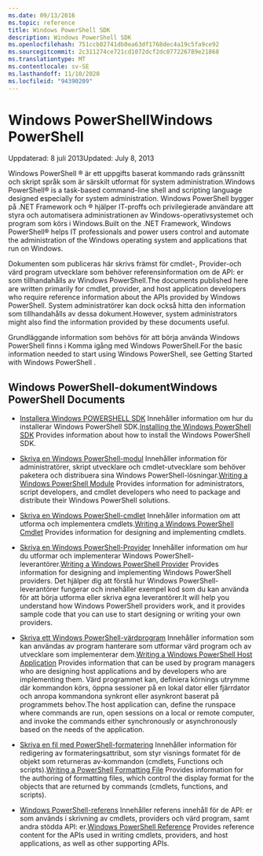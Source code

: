 ```yaml
---
ms.date: 09/13/2016
ms.topic: reference
title: Windows PowerShell SDK
description: Windows PowerShell SDK
ms.openlocfilehash: 751ccb02741db0ea63df1768dec4a19c5fa9ce92
ms.sourcegitcommit: 2c311274ce721cd1072dcf2dc077226789e21868
ms.translationtype: MT
ms.contentlocale: sv-SE
ms.lasthandoff: 11/10/2020
ms.locfileid: "94390209"
---
```

# <a name="windows-powershell"></a><span data-ttu-id="c9885-103">Windows PowerShell</span><span class="sxs-lookup"><span data-stu-id="c9885-103">Windows PowerShell</span></span>

<span data-ttu-id="c9885-104">Uppdaterad: 8 juli 2013</span><span class="sxs-lookup"><span data-stu-id="c9885-104">Updated: July 8, 2013</span></span>

<span data-ttu-id="c9885-105">Windows PowerShell &reg; är ett uppgifts baserat kommando rads gränssnitt och skript språk som är särskilt utformat för system administration.</span><span class="sxs-lookup"><span data-stu-id="c9885-105">Windows PowerShell&reg; is a task-based command-line shell and scripting language designed especially for system administration.</span></span> <span data-ttu-id="c9885-106">Windows PowerShell bygger på .NET Framework och &reg; hjälper IT-proffs och privilegierade användare att styra och automatisera administrationen av Windows-operativsystemet och program som körs i Windows.</span><span class="sxs-lookup"><span data-stu-id="c9885-106">Built on the .NET Framework, Windows PowerShell&reg; helps IT professionals and power users control and automate the administration of the Windows operating system and applications that run on Windows.</span></span>

<span data-ttu-id="c9885-107">Dokumenten som publiceras här skrivs främst för cmdlet-, Provider-och värd program utvecklare som behöver referensinformation om de API: er som tillhandahålls av Windows PowerShell.</span><span class="sxs-lookup"><span data-stu-id="c9885-107">The documents published here are written primarily for cmdlet, provider, and host application developers who require reference information about the APIs provided by Windows PowerShell.</span></span>
<span data-ttu-id="c9885-108">System administratörer kan dock också hitta den information som tillhandahålls av dessa dokument.</span><span class="sxs-lookup"><span data-stu-id="c9885-108">However, system administrators might also find the information provided by these documents useful.</span></span>

<span data-ttu-id="c9885-109">Grundläggande information som behövs för att börja använda Windows PowerShell finns i Komma igång med Windows PowerShell.</span><span class="sxs-lookup"><span data-stu-id="c9885-109">For the basic information needed to start using Windows PowerShell, see Getting Started with Windows PowerShell .</span></span>

## <a name="windows-powershell-documents"></a><span data-ttu-id="c9885-110">Windows PowerShell-dokument</span><span class="sxs-lookup"><span data-stu-id="c9885-110">Windows PowerShell Documents</span></span>

- <span data-ttu-id="c9885-111">[Installera Windows POWERSHELL SDK](./installing-the-windows-powershell-sdk.md) Innehåller information om hur du installerar Windows PowerShell SDK.</span><span class="sxs-lookup"><span data-stu-id="c9885-111">[Installing the Windows PowerShell SDK](./installing-the-windows-powershell-sdk.md) Provides information about how to install the Windows PowerShell SDK.</span></span>

- <span data-ttu-id="c9885-112">[Skriva en Windows PowerShell-modul](./module/writing-a-windows-powershell-module.md) Innehåller information för administratörer, skript utvecklare och cmdlet-utvecklare som behöver paketera och distribuera sina Windows PowerShell-lösningar.</span><span class="sxs-lookup"><span data-stu-id="c9885-112">[Writing a Windows PowerShell Module](./module/writing-a-windows-powershell-module.md) Provides information for administrators, script developers, and cmdlet developers who need to package and distribute their Windows PowerShell solutions.</span></span>

- <span data-ttu-id="c9885-113">[Skriva en Windows PowerShell-cmdlet](./cmdlet/writing-a-windows-powershell-cmdlet.md) Innehåller information om att utforma och implementera cmdlets.</span><span class="sxs-lookup"><span data-stu-id="c9885-113">[Writing a Windows PowerShell Cmdlet](./cmdlet/writing-a-windows-powershell-cmdlet.md) Provides information for designing and implementing cmdlets.</span></span>

- <span data-ttu-id="c9885-114">[Skriva en Windows PowerShell-Provider](./provider/writing-a-windows-powershell-provider.md) Innehåller information om hur du utformar och implementerar Windows PowerShell-leverantörer.</span><span class="sxs-lookup"><span data-stu-id="c9885-114">[Writing a Windows PowerShell Provider](./provider/writing-a-windows-powershell-provider.md) Provides information for designing and implementing Windows PowerShell providers.</span></span> <span data-ttu-id="c9885-115">Det hjälper dig att förstå hur Windows PowerShell-leverantörer fungerar och innehåller exempel kod som du kan använda för att börja utforma eller skriva egna leverantörer.</span><span class="sxs-lookup"><span data-stu-id="c9885-115">It will help you understand how Windows PowerShell providers work, and it provides sample code that you can use to start designing or writing your own providers.</span></span>

- <span data-ttu-id="c9885-116">[Skriva ett Windows PowerShell-värdprogram](./hosting/writing-a-windows-powershell-host-application.md) Innehåller information som kan användas av program hanterare som utformar värd program och av utvecklare som implementerar dem.</span><span class="sxs-lookup"><span data-stu-id="c9885-116">[Writing a Windows PowerShell Host Application](./hosting/writing-a-windows-powershell-host-application.md) Provides information that can be used by program managers who are designing host applications and by developers who are implementing them.</span></span> <span data-ttu-id="c9885-117">Värd programmet kan, definiera körnings utrymme där kommandon körs, öppna sessioner på en lokal dator eller fjärrdator och anropa kommandona synkront eller asynkront baserat på programmets behov.</span><span class="sxs-lookup"><span data-stu-id="c9885-117">The host application can, define the runspace where commands are run, open sessions on a local or remote computer, and invoke the commands either synchronously or asynchronously based on the needs of the application.</span></span>

- <span data-ttu-id="c9885-118">[Skriva en fil med PowerShell-formatering](./format/writing-a-powershell-formatting-file.md) Innehåller information för redigering av formateringsattribut, som styr visnings formatet för de objekt som returneras av-kommandon (cmdlets, Functions och scripts).</span><span class="sxs-lookup"><span data-stu-id="c9885-118">[Writing a PowerShell Formatting File](./format/writing-a-powershell-formatting-file.md) Provides information for the authoring of formatting files, which control the display format for the objects that are returned by commands (cmdlets, functions, and scripts).</span></span>

- <span data-ttu-id="c9885-119">[Windows PowerShell-referens](./windows-powershell-reference.md) Innehåller referens innehåll för de API: er som används i skrivning av cmdlets, providers och värd program, samt andra stödda API: er.</span><span class="sxs-lookup"><span data-stu-id="c9885-119">[Windows PowerShell Reference](./windows-powershell-reference.md) Provides reference content for the APIs used in writing cmdlets, providers, and host applications, as well as other supporting APIs.</span></span>
